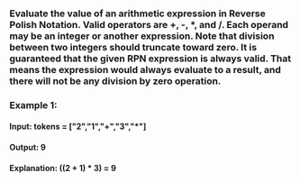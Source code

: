 ### Evaluate the value of an arithmetic expression in Reverse Polish Notation. Valid operators are +, -, *, and /. Each operand may be an integer or another expression. Note that division between two integers should truncate toward zero. It is guaranteed that the given RPN expression is always valid. That means the expression would always evaluate to a result, and there will not be any division by zero operation.

### Example 1:

#### Input: tokens = ["2","1","+","3","*"]
#### Output: 9
#### Explanation: ((2 + 1) * 3) = 9
